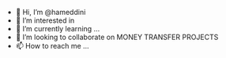 - 👋 Hi, I’m @hameddini
- 👀 I’m interested in 
- 🌱 I’m currently learning ...
- 💞️ I’m looking to collaborate on MONEY TRANSFER PROJECTS
- 📫 How to reach me ...

<!---
hameddini/hameddini is a ✨ special ✨ repository because its `README.md` (this file) appears on your GitHub profile.
You can click the Preview link to take a look at your changes.
--->

